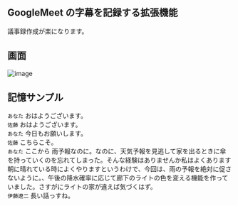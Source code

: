 ## GoogleMeet の字幕を記録する拡張機能

議事録作成が楽になります。  

## 画面
![image](https://user-images.githubusercontent.com/72111956/211276626-6fbc18ce-7200-4e71-b58d-8bcf4fb8fff4.png)


## 記憶サンプル
`あなた` おはようございます。   
`佐藤` おはようございます。   
`あなた` 今日もお願いします。   
`佐藤` こちらこそ。   
`あなた` ここから 雨予報なのに。なのに、天気予報を見逃して家を出るときに傘を持っていくのを忘れてしまった。そんな経験はありませんか私はよくあります朝に晴れている時によくやりますというわけで、今回は、雨の予報を絶対に促さないように。、午後の降水確率に応じて廊下のライトの色を変える機能を作っていました。さすがにライトの家が違えば気づくはず。  
`伊藤遼二` 長い話っすね。   
